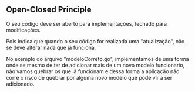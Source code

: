 ## Open-Closed Principle

O seu código deve ser aberto para implementações, fechado para modificações. 

Pois indica que quando o seu código for realizada uma "atualização", não se deve alterar nada que já funciona.

No exemplo do arquivo "modeloCorreto.go", implementamos de uma forma onde se mesmo de ter de adicionar mais de um novo modelo funcionario, não vamos quebrar os que já funcionam e dessa forma a aplicação não corre o risco de quebrar por alguma novo modelo que pode vir a ser adicionado.
